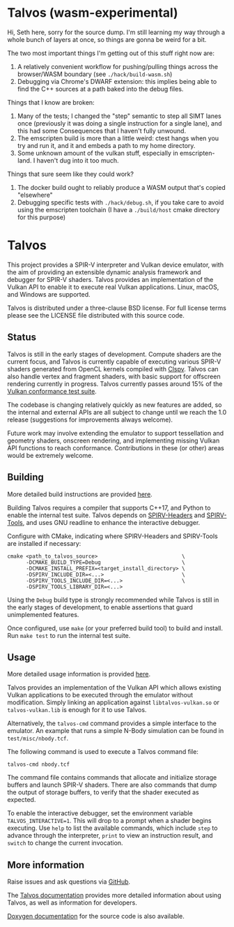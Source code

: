# Talvos (wasm-experimental)

Hi, Seth here, sorry for the source dump. I'm still learning my way through a whole bunch of layers at once, so things are gonna be weird for a bit.

The two most important things I'm getting out of this stuff right now are:

1. A relatively convenient workflow for pushing/pulling things across the browser/WASM boundary (see `./hack/build-wasm.sh`)
2. Debugging via Chrome's DWARF extension: this implies being able to find the C++ sources at a path baked into the debug files.


Things that I know are broken:

1. Many of the tests; I changed the "step" semantic to step all SIMT lanes once (previously it was doing a single instruction for a single lane), and this had some Consequences that I haven't fully unwound.
2. The emscripten build is more than a little weird: ctest hangs when you try and run it, and it and embeds a path to my home directory.
3. Some unknown amount of the vulkan stuff, especially in emscripten-land. I haven't dug into it too much.

Things that sure seem like they could work?

1. The docker build ought to reliably produce a WASM output that's copied "elsewhere"
2. Debugging specific tests with `./hack/debug.sh`, if you take care to avoid using the emscripten toolchain (I have a `./build/host` cmake directory for this purpose)



# Talvos

This project provides a SPIR-V interpreter and Vulkan device emulator, with the
aim of providing an extensible dynamic analysis framework and debugger for
SPIR-V shaders.
Talvos provides an implementation of the Vulkan API to enable it to execute
real Vulkan applications.
Linux, macOS, and Windows are supported.

Talvos is distributed under a three-clause BSD license. For full license
terms please see the LICENSE file distributed with this source code.


## Status

Talvos is still in the early stages of development.
Compute shaders are the current focus, and Talvos is currently capable of
executing various SPIR-V shaders generated from OpenCL kernels compiled with
[Clspv](https://github.com/google/clspv).
Talvos can also handle vertex and fragment shaders, with basic support for
offscreen rendering currently in progress.
Talvos currently passes around 15% of the
[Vulkan conformance test suite](https://github.com/KhronosGroup/VK-GL-CTS).

The codebase is changing relatively quickly as new features are added, so the
internal and external APIs are all subject to change until we reach the 1.0
release (suggestions for improvements always welcome).

Future work may involve extending the emulator to support tessellation and
geometry shaders, onscreen rendering, and implementing missing Vulkan API
functions to reach conformance.
Contributions in these (or other) areas would be extremely welcome.


## Building

More detailed build instructions are provided
[here](https://talvos.github.io/building.html).

Building Talvos requires a compiler that supports C++17, and Python to enable
the internal test suite.
Talvos depends on
[SPIRV-Headers](https://github.com/KhronosGroup/SPIRV-Headers) and
[SPIRV-Tools](https://github.com/KhronosGroup/SPIRV-Tools), and uses GNU
readline to enhance the interactive debugger.

Configure with CMake, indicating where SPIRV-Headers and SPIRV-Tools are
installed if necessary:

    cmake <path_to_talvos_source>                           \
          -DCMAKE_BUILD_TYPE=Debug                          \
          -DCMAKE_INSTALL_PREFIX=<target_install_directory> \
          -DSPIRV_INCLUDE_DIR=<...>                         \
          -DSPIRV_TOOLS_INCLUDE_DIR=<...>                   \
          -DSPIRV_TOOLS_LIBRARY_DIR=<...>

Using the `Debug` build type is strongly recommended while Talvos is still in
the early stages of development, to enable assertions that guard unimplemented
features.

Once configured, use `make` (or your preferred build tool) to build and
install. Run `make test` to run the internal test suite.


## Usage

More detailed usage information is provided
[here](https://talvos.github.io/usage.html).

Talvos provides an implementation of the Vulkan API which allows existing
Vulkan applications to be executed through the emulator without modification.
Simply linking an application against `libtalvos-vulkan.so` or
`talvos-vulkan.lib` is enough for it to use Talvos.

Alternatively, the `talvos-cmd` command provides a simple interface to the
emulator.
An example that runs a simple N-Body simulation can be found in
`test/misc/nbody.tcf`.

The following command is used to execute a Talvos command file:

    talvos-cmd nbody.tcf

The command file contains commands that allocate and initialize storage buffers
and launch SPIR-V shaders.
There are also commands that dump the output of storage buffers, to verify
that the shader executed as expected.

To enable the interactive debugger, set the environment variable
`TALVOS_INTERACTIVE=1`.
This will drop to a prompt when a shader begins executing.
Use `help` to list the available commands, which include `step` to advance
through the interpreter, `print` to view an instruction result, and `switch` to
change the current invocation.


## More information

Raise issues and ask questions via
[GitHub](https://github.com/talvos/talvos/issues).

The [Talvos documentation](https://talvos.github.io) provides more detailed
information about using Talvos, as well as information for developers.

[Doxygen documentation](https://talvos.github.io/api) for the source code is
also available.
